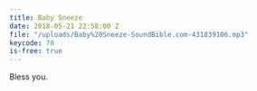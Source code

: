 ```yaml
---
title: Baby Sneeze
date: 2018-05-21 22:58:00 Z
file: "/uploads/Baby%20Sneeze-SoundBible.com-431839106.mp3"
keycode: 70
is-free: true
---
```


Bless you.